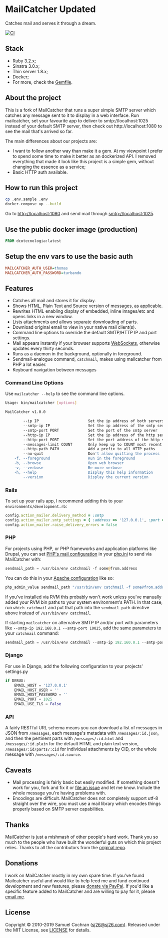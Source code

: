 # MailCatcher Updated

Catches mail and serves it through a dream.

[![CI](https://github.com/dcotecnologia/mailcatcher/actions/workflows/ci.yml/badge.svg)](https://github.com/dcotecnologia/mailcatcher/actions/workflows/ci.yml)

## Stack

- Ruby 3.2.x;
- Sinatra 3.0.x;
- Thin server 1.8.x;
- Docker;
- For more, check the [Gemfile](Gemfile).

## About the project

This is a fork of MailCatcher that runs a super simple SMTP server which catches any message sent to it to display in a web interface. Run mailcatcher, set your favourite app to deliver to smtp://localhost:1025 instead of your default SMTP server, then check out http://localhost:1080 to see the mail that's arrived so far.

The main differences about our projects are:

- I want to follow another way than make it a gem. At my viewpoint I prefer to spend some time to make it better as an dockerized API. I removed everything that made it look like this project is a simple gem, without changing the essence as a service;
- Basic HTTP auth available.

## How to run this project

```sh
cp .env.sample .env
docker-compose up --build
```

Go to <http://localhost:1080> and send mail through <smtp://localhost:1025>.

## Use the public docker image (production)

```dockerfile
FROM dcotecnologia:latest
```

## Setup the env vars to use the basic auth

```ini
MAILCATCHER_AUTH_USER=thomas
MAILCATCHER_AUTH_PASSWORD=turbando
```

## Features

- Catches all mail and stores it for display.
- Shows HTML, Plain Text and Source version of messages, as applicable.
- Rewrites HTML enabling display of embedded, inline images/etc and opens links in a new window.
- Lists attachments and allows separate downloading of parts.
- Download original email to view in your native mail client(s).
- Command line options to override the default SMTP/HTTP IP and port settings.
- Mail appears instantly if your browser supports [WebSockets][websockets], otherwise updates every thirty seconds.
- Runs as a daemon in the background, optionally in foreground.
- Sendmail-analogue command, `catchmail`, makes using mailcatcher from PHP a lot easier.
- Keyboard navigation between messages

### Command Line Options

Use `mailcatcher --help` to see the command line options.

```sh
Usage: bin/mailcatcher [options]

MailCatcher v1.0.0

        --ip IP                      Set the ip address of both servers
        --smtp-ip IP                 Set the ip address of the smtp server
        --smtp-port PORT             Set the port of the smtp server
        --http-ip IP                 Set the ip address of the http server
        --http-port PORT             Set the port address of the http server
        --messages-limit COUNT       Only keep up to COUNT most recent messages
        --http-path PATH             Add a prefix to all HTTP paths
        --no-quit                    Don't allow quitting the process
    -f, --foreground                 Run in the foreground
    -b, --browse                     Open web browser
    -v, --verbose                    Be more verbose
    -h, --help                       Display this help information
        --version                    Display the current version
```

### Rails

To set up your rails app, I recommend adding this to your `environments/development.rb`:

```ruby
config.action_mailer.delivery_method = :smtp
config.action_mailer.smtp_settings = { :address => '127.0.0.1', :port => 1025 }
config.action_mailer.raise_delivery_errors = false
```

### PHP

For projects using PHP, or PHP frameworks and application platforms like Drupal, you can set [PHP's mail configuration](https://www.php.net/manual/en/mail.configuration.php) in your [php.ini](https://www.php.net/manual/en/configuration.file.php) to send via MailCatcher with:

```php
sendmail_path = /usr/bin/env catchmail -f some@from.address
```

You can do this in your [Apache configuration](https://www.php.net/manual/en/configuration.changes.php) like so:

```php
php_admin_value sendmail_path "/usr/bin/env catchmail -f some@from.address"
```

If you've installed via RVM this probably won't work unless you've manually added your RVM bin paths to your system environment's PATH. In that case, run `which catchmail` and put that path into the `sendmail_path` directive above instead of `/usr/bin/env catchmail`.

If starting `mailcatcher` on alternative SMTP IP and/or port with parameters like `--smtp-ip 192.168.0.1 --smtp-port 10025`, add the same parameters to your `catchmail` command:

```php
sendmail_path = /usr/bin/env catchmail --smtp-ip 192.160.0.1 --smtp-port 10025 -f some@from.address
```

### Django

For use in Django, add the following configuration to your projects' settings.py

```python
if DEBUG:
    EMAIL_HOST = '127.0.0.1'
    EMAIL_HOST_USER = ''
    EMAIL_HOST_PASSWORD = ''
    EMAIL_PORT = 1025
    EMAIL_USE_TLS = False
```

### API

A fairly RESTful URL schema means you can download a list of messages in JSON from `/messages`, each message's metadata with `/messages/:id.json`, and then the pertinent parts with `/messages/:id.html` and `/messages/:id.plain` for the default HTML and plain text version, `/messages/:id/parts/:cid` for individual attachments by CID, or the whole message with `/messages/:id.source`.

## Caveats

- Mail processing is fairly basic but easily modified. If something doesn't work for you, fork and fix it or [file an issue][mailcatcher-issues] and let me know. Include the whole message you're having problems with.
- Encodings are difficult. MailCatcher does not completely support utf-8 straight over the wire, you must use a mail library which encodes things properly based on SMTP server capabilities.

## Thanks

MailCatcher is just a mishmash of other people's hard work. Thank you so much to the people who have built the wonderful guts on which this project relies. Thanks to all the contributors from the [original repo](sj26/mailcatcher).

## Donations

I work on MailCatcher mostly in my own spare time. If you've found Mailcatcher useful and would like to help feed me and fund continued development and new features, please [donate via PayPal][donate]. If you'd like a specific feature added to MailCatcher and are willing to pay for it, please [email me](mailto:sj26@sj26.com).

## License

Copyright © 2010-2019 Samuel Cochran (sj26@sj26.com). Released under the MIT License, see [LICENSE][license] for details.

  [donate]: https://www.paypal.com/cgi-bin/webscr?cmd=_s-xclick&hosted_button_id=522WUPLRWUSKE
  [license]: https://github.com/sj26/mailcatcher/blob/master/LICENSE
  [mailcatcher-github]: https://github.com/sj26/mailcatcher
  [mailcatcher-issues]: https://github.com/sj26/mailcatcher/issues
  [websockets]: https://tools.ietf.org/html/rfc6455
